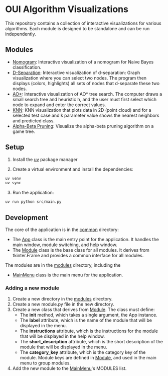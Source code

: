 # OUI Algorithm Visualizations

This repository contains a collection of interactive visualizations for various algorithms. Each module is designed to be standalone and can be run independently.

## Modules

- [Nomogram](src/modules/nomogram): Interactive visualization of a nomogram for Naive Bayes classification.
- [D-Separation](src/modules/d_separation): Interactive visualization of d-separation: Graph visualization where you can select two nodes. The program then displays (colors, highlights) all sets of nodes that d-separate these two nodes.
- [AO*](src/modules/ao_star): Interactive visualization of AO* tree search. The computer draws a small search tree and heuristic h, and the user must first select which node to expand and enter the correct values.
- [KNN](src/modules/knn): KNN visualization that plots data in 2D (point cloud) and for a selected test case and k parameter value shows the nearest neighbors and predicted class.
- [Alpha-Beta Pruning](src/modules/ab_pruning): Visualize the alpha-beta pruning algorithm on a game tree.


## Setup

1. Install the [uv](https://docs.astral.sh/uv/) package manager
  
2. Create a virtual environment and install the dependencies:
```bash
uv venv
uv sync
```

3. Run the application:
```bash
uv run python src/main.py
```

## Development

The core of the application is in the [common](src/common) directory:
- The [App](src/common/app.py) class is the main entry point for the application. It handles the main window, module switching, and help window.
- The [Module](src/common/module.py) class is the base class for all modules. It derives from tkinter.Frame and provides a common interface for all modules.

The modules are in the [modules](src/modules) directory, including the
- [MainMenu](src/common/main_menu.py) class is the main menu for the application.


### Adding a new module

1. Create a new directory in the [modules](src/modules) directory.
2. Create a new module.py file in the new directory.
3. Create a new class that derives from [Module](src/common/module.py). The class must define:
   - The __init__ method, which takes a single argument, the App instance.
   - The __label__ attribute, which is the name of the module that will be displayed in the menu.
   - The __instructions__ attribute, which is the instructions for the module that will be displayed in the help window.
   - The __short_description__ attribute, which is the short description of the module that will be displayed in the menu.
   - The __category_key__ attribute, which is the category key of the module. Module keys are defined in [Module](src/common/module.py), and used in the main menu to group modules.
4. Add the new module to the [MainMenu](src/common/main_menu.py)'s MODULES list.
